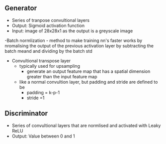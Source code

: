 ## Generator
- Series of tranpose convultional layers
- Output: Sigmoid activation function
- Input: image of 28x28x1 as the output is a greyscale image


-Batch normlization
    - method to make training nn's faster
    works by nromalising the output of the previous activation layer by subtracting the batch meand and dividing by the batch std


- Convultional transpose layer
    - typically used for upsampling
        - generate an output feature map that has a spatial dimension greater than the input feature map
    - like a normal convultion layer, but padding and stride are defined to be
        - padding = k-p-1
        - stride =1


## Discriminator
- Series of convultional layers that are normlised and activated with Leaky ReLU
- Output: Value between 0 and 1